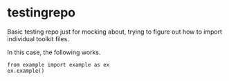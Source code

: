 # testingrepo
Basic testing repo just for mocking about, trying to figure out how to import individual toolkit files.

In this case, the following works.

```
from example import example as ex
ex.example()
```